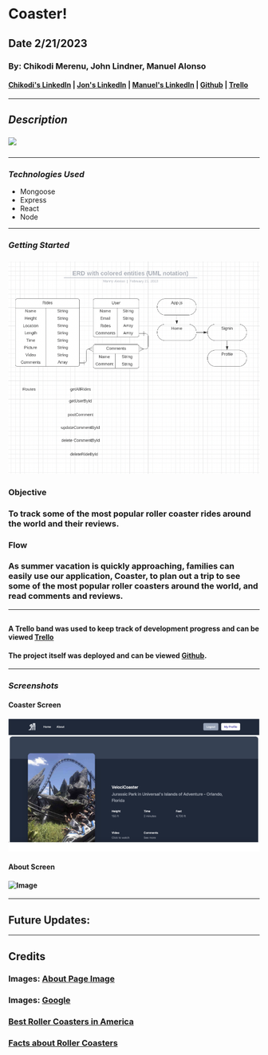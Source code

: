# Coaster!

## **Date 2/21/2023**

### **By: Chikodi Merenu, John Lindner, Manuel Alonso**

#### [Chikodi's LinkedIn](www.linkedin.com/in/chikodimerenu) | [Jon's LinkedIn](https://www.linkedin.com/in/jon-lindner-807847183/) | [Manuel's LinkedIn](https://www.linkedin.com/in/mannyaalonso/) | [Github](https://github.com/jonclindner/Coaster) | [Trello](https://trello.com/b/2kT4s1jY/coaster)

---

## **_Description_**

### ![](https://assets3.thrillist.com/v1/image/3130699/1200x630/flatten;crop_down;webp=auto;jpeg_quality=70)

####

---

### **_*Technologies Used*_**

- Mongoose
- Express
- React
- Node

---

### **_Getting Started_**

### ![](Images/Diagrams.png)

### **Objective**

### To track some of the most popular roller coaster rides around the world and their reviews.

### **Flow**

### As summer vacation is quickly approaching, families can easily use our application, Coaster, to plan out a trip to see some of the most popular roller coasters around the world, and read comments and reviews.

---

##

#### A Trello band was used to keep track of development progress and can be viewed [Trello](https://trello.com/b/2kT4s1jY/coaster)

#### The project itself was deployed and can be viewed [Github](https://github.com/jonclindner/Coaster).

---

### **_Screenshots_**

#### **Coaster Screen**

#### ![Image](images/HomeScreen.png)

#### **About Screen**

#### ![Image](images/About.png)

---

## **Future Updates:**

---

## **Credits**

### **Images:** [About Page Image](https://www.thrillist.com/travel/nation/most-exciting-new-theme-park-rides-opening)

### **Images:** [Google]()

### [Best Roller Coasters in America](https://www.thrillist.com/travel/nation/best-roller-coasters-in-the-us)

### [Facts about Roller Coasters](https://www.worldsoffun.com/blog/2020/science-of-roller-coasters#:~:text=Over%202%2C400%20roller%20coasters%20exist%20in%20the%20world%20today.)
